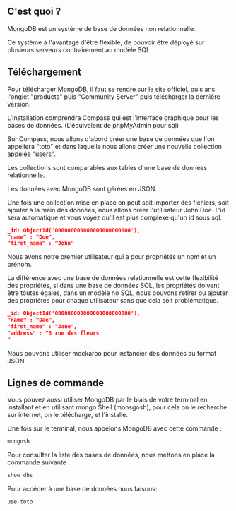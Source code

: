 ## C'est quoi ?

MongoDB est un système de base de données non relationnelle.

Ce système à l'avantage d'être flexible, de pouvoir être déployé sur plusieurs serveurs contrairement au modèle SQL

## Téléchargement

Pour télécharger MongoDB, il faut se rendre sur le site officiel, puis ans l'onglet "products" puis "Community Server" puis télécharger la dernière version.

L'installation comprendra Compass qui est l'interface graphique pour les bases de données. (L'équivalent de phpMyAdmin pour sql)

Sur Compass, nous allons d'abord créer une base de données que l'on appellera "toto" et dans laquelle nous allons créer une nouvelle collection appelée "users".

Les collections sont comparables aux tables d'une base de données relationnelle.

Les données avec MongoDB sont gérées en JSON.

Une fois une collection mise en place on peut soit importer des fichiers, soit ajouter à la main des données, nous allons créer l'utilisateur John Doe.
L'id sera automatique et vous voyez qu'il est plus complexe qu'un id sous sql.

```json
_id: ObjectId('000000000000000000000000'),
"name" : "Doe",
"first_name" : "John"
```

Nous avons notre premier utilisateur qui a pour propriétés un nom et un prénom.

La différence avec une base de données relationnelle est cette flexibilité des propriétés, si dans une base de données SQL, les propriétés doivent être toutes égales, dans un modèle no SQL, nous pouvons retirer ou ajouter des propriétés pour chaque utilisateur sans que cela soit problématique.

```json
_id: ObjectId('000000000000000000000000'),
"name" : "Dae",
"first_name" : "Jane",
"address" : "3 rue des fleurs
"
```

Nous pouvons utiliser mockaroo pour instancier des données au format JSON.

## Lignes de commande

Vous pouvez aussi utiliser MongoDB par le biais de votre terminal en installant et en utilisant mongo Shell (monsgosh), pour cela on le recherche sur internet, on le télécharge, et l'installe.

Une fois sur le terminal, nous appelons MongoDB avec cette commande : 

```bash
mongosh
```

Pour consulter la liste des bases de données, nous mettons en place la commande suivante : 

```bash
show dbs
```

Pour accéder à une base de données nous faisons: 

```bash
use toto
```


